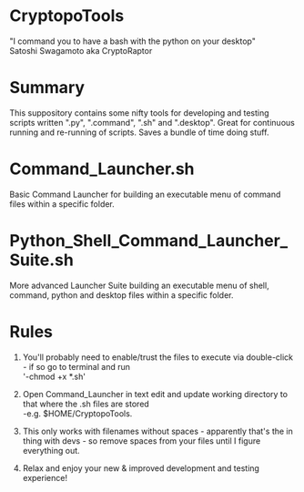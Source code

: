 # CryptopoTools

"I command you to have a bash with the python on your desktop" <br />
Satoshi Swagamoto aka CryptoRaptor


# Summary <br />
This suppository contains some nifty tools for developing and testing scripts written ".py", ".command", ".sh" and ".desktop". Great for continuous running and re-running of scripts. Saves a bundle of time doing stuff.


# Command_Launcher.sh <br />
Basic Command Launcher for building an executable menu of command files within a specific folder.


# Python_Shell_Command_Launcher_Suite.sh <br />
More advanced Launcher Suite building an executable menu of shell, command, python and desktop files within a specific folder.



# Rules
1. You'll probably need to enable/trust the files to execute via double-click - if so go to terminal and run <br />
'-chmod +x *.sh'

2. Open Command_Launcher in text edit and update working directory to that where the .sh files are stored <br />
-e.g. $HOME/CryptopoTools.

3. This only works with filenames without spaces - apparently that's the in thing with devs - so remove spaces from your files until I figure everything out. <br />

4. Relax and enjoy your new & improved development and testing experience! <br />
